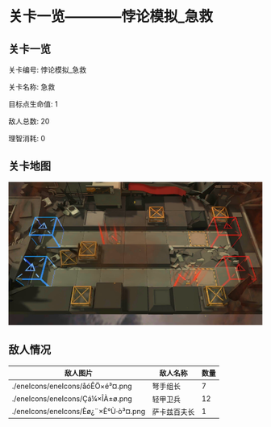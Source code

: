 # 关卡一览————悖论模拟_急救


## 关卡一览

关卡编号: 悖论模拟_急救

关卡名称: 急救

目标点生命值: 1

敌人总数: 20

理智消耗: 0


## 关卡地图
![悖论模拟_急救](./oprMap/悖论模拟_急救.png)

## 敌人情况

| 敌人图片 | 敌人名称 | 数量  |
|---------|-----|-----|
| ./eneIcons/eneIcons/åóÊÖ×é³¤.png| 弩手组长  |   7  |
| ./eneIcons/eneIcons/Çá¼×ÎÀ±ø.png| 轻甲卫兵  |   12  |
| ./eneIcons/eneIcons/Èø¿¨×È°Ù·ò³¤.png| 萨卡兹百夫长  |   1  |

